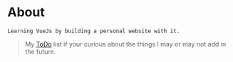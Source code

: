 # About

`Learning VueJs by building a personal website with it.`

> My [ToDo](TODO.md) list if your curious about the things I may or may not add in the future.
